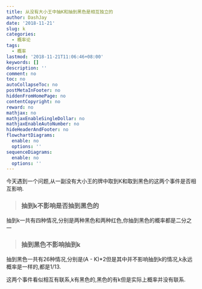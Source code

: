 ```yaml
---
title: 从没有大小王中抽K和抽到黑色是相互独立的
author: DashJay
date: '2018-11-21'
slug: k
categories:
  - 概率论
tags:
  - 概率
lastmod: '2018-11-21T11:06:46+08:00'
keywords: []
description: ''
comment: no
toc: no
autoCollapseToc: no
postMetaInFooter: no
hiddenFromHomePage: no
contentCopyright: no
reward: no
mathjax: no
mathjaxEnableSingleDollar: no
mathjaxEnableAutoNumber: no
hideHeaderAndFooter: no
flowchartDiagrams:
  enable: no
  options: ''
sequenceDiagrams:
  enable: no
  options: ''
---
```


今天遇到一个问题,从一副没有大小王的牌中取到K和取到黑色的这两个事件是否相互影响.

> ### 抽到k不影响是否抽到黑色的

抽到k一共有四种情况,分别是两种黑色和两种红色,你抽到黑色的概率都是二分之一

> ### 抽到黑色不影响抽到k

抽到黑色一共有26种情况,分别是(A - K)*2但是其中并不影响抽到k的情况,k永远概率是一样的,都是1/13.

这两个事件看似相互有联系,k有黑色的,黑色的有k但是实际上概率并没有联系.